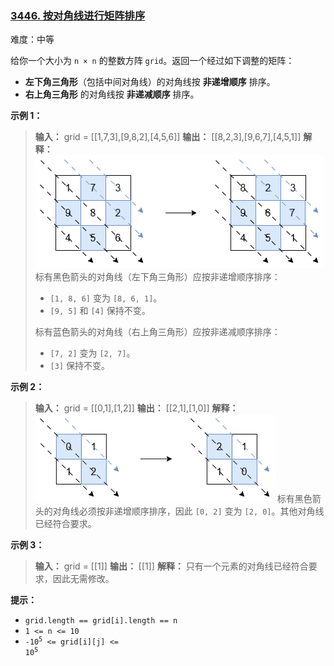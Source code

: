 ### [3446\. 按对角线进行矩阵排序](https://leetcode.cn/problems/sort-matrix-by-diagonals/)

难度：中等

给你一个大小为 <code>n &times; n</code> 的整数方阵 `grid`。返回一个经过如下调整的矩阵：

- **左下角三角形**（包括中间对角线）的对角线按 **非递增顺序** 排序。
- **右上角三角形** 的对角线按 **非递减顺序** 排序。

**示例 1：**

> **输入：** grid = \[[1,7,3],[9,8,2],[4,5,6]]
> **输出：** \[[8,2,3],[9,6,7],[4,5,1]]
> **解释：**
> ![](./assets/img/Question3446_01.png)
> 标有黑色箭头的对角线（左下角三角形）应按非递增顺序排序：
>
> - `[1, 8, 6]` 变为 `[8, 6, 1]`。
> - `[9, 5]` 和 `[4]` 保持不变。
>
> 标有蓝色箭头的对角线（右上角三角形）应按非递减顺序排序：
>
> - `[7, 2]` 变为 `[2, 7]`。
> - `[3]` 保持不变。

**示例 2：**

> **输入：** grid = \[[0,1],[1,2]]
> **输出：** \[[2,1],[1,0]]
> **解释：**
> ![](./assets/img/Question3446_02.png)
> 标有黑色箭头的对角线必须按非递增顺序排序，因此 `[0, 2]` 变为 `[2, 0]`。其他对角线已经符合要求。

**示例 3：**

> **输入：** grid = \[[1]]
> **输出：** \[[1]]
> **解释：**
> 只有一个元素的对角线已经符合要求，因此无需修改。

**提示：**

- `grid.length == grid[i].length == n`
- `1 <= n <= 10`
- <code>-10<sup>5</sup> <= grid[i][j] <= 10<sup>5</sup></code>
